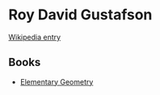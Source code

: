 # Roy David Gustafson

[Wikipedia entry](https://en.wikipedia.org/wiki/Roy_David_Gustafson)

## Books

- [Elementary Geometry](Elementary_Geometry.md)

